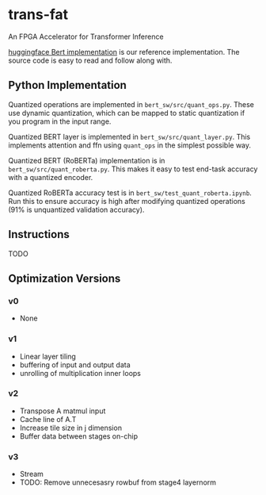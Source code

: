 # trans-fat
An FPGA Accelerator for Transformer Inference

[huggingface Bert implementation](https://github.com/huggingface/transformers/blob/master/src/transformers/models/bert/modeling_bert.py) is our reference implementation. The source code is easy to read and follow along with.

## Python Implementation
Quantized operations are implemented in `bert_sw/src/quant_ops.py`. These use dynamic quantization, which can be mapped to static quantization if you program in the input range.

Quantized BERT layer is implemented in `bert_sw/src/quant_layer.py`. This implements attention and ffn using `quant_ops` in the simplest possible way.

Quantized BERT (RoBERTa) implementation is in `bert_sw/src/quant_roberta.py`. This makes it easy to test end-task accuracy with a quantized encoder.

Quantized RoBERTa accuracy test is in `bert_sw/test_quant_roberta.ipynb`. Run this to ensure accuracy is high after modifying quantized operations (91% is unquantized validation accuracy).

## Instructions
TODO

## Optimization Versions

### v0
- None

### v1
- Linear layer tiling
- buffering of input and output data
- unrolling of multiplication inner loops

### v2
- Transpose A matmul input
- Cache line of A.T
- Increase tile size in j dimension 
- Buffer data between stages on-chip

### v3
- Stream
- TODO: Remove unnecesasry rowbuf from stage4 layernorm

